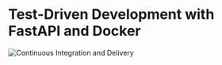 # Test-Driven Development with FastAPI and Docker

![Continuous Integration and Delivery](https://github.com/hbd-fastapi//workflows/Continuous%20Integration%20and%20Delivery/badge.svg?branch=main)